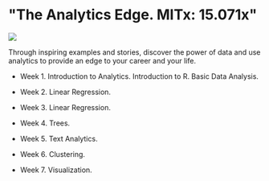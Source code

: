 # "The Analytics Edge. MITx: 15.071x"
![](https://webview.edx.org/sites/default/files/school/image/banner/mit_logo_200x101_0.png)

Through inspiring examples and stories, discover the power of data and use analytics to provide an edge to your career and your life.



* Week 1. Introduction to Analytics. Introduction to R. Basic Data Analysis.

* Week 2. Linear Regression.

* Week 3. Linear Regression.

* Week 4. Trees.

* Week 5. Text Analytics.

* Week 6. Clustering.

* Week 7. Visualization.
